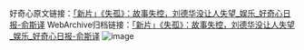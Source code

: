 好奇心原文链接：[「新片」《失孤》：故事失控，刘德华没让人失望_娱乐_好奇心日报-俞斯译](https://www.qdaily.com/articles/7623.html)
WebArchive归档链接：[「新片」《失孤》：故事失控，刘德华没让人失望_娱乐_好奇心日报-俞斯译](http://web.archive.org/web/20190623172526/https://www.qdaily.com/articles/7623.html)
![image](http://ww3.sinaimg.cn/large/007d5XDply1g3wjmwzkcqj30u034h4qp)